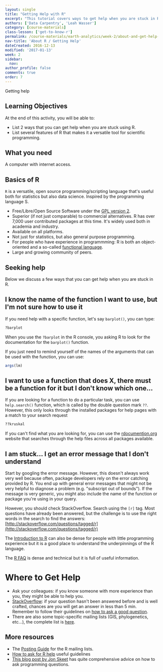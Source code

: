 ```yaml
---
layout: single
title: "Getting Help with R"
excerpt: "This tutorial covers ways to get help when you are stuck in R. "
authors: ['Data Carpentry', 'Leah Wasser']
category: [course-materials]
class-lesson: ['get-to-know-r']
permalink: /course-materials/earth-analytics/week-2/about-and-get-help-with-R/
nav-title: 'About R / Getting Help'
dateCreated: 2016-12-13
modified: '2017-01-13'
week: 2
sidebar:
  nav:
author_profile: false
comments: true
order: 7
---
```


Getting help

<div class='notice--success' markdown="1">

## <i class="fa fa-graduation-cap" aria-hidden="true"></i> Learning Objectives
At the end of this activity, you will be able to:

* List 2 ways that you can get help when you are stuck using R.
* List several features of R that makes it a versatile tool for scientific programming.

## <i class="fa fa-check-square-o fa-2" aria-hidden="true"></i> What you need

A computer with internet access.

</div>

## Basics of R

`R` is a versatile, open source programming/scripting language that's useful both
for statistics but also data science. Inspired by the programming language S.

* Free/Libre/Open Source Software under the [GPL version 2](https://www.gnu.org/licenses/old-licenses/gpl-2.0.html).
* Superior (if not just comparable) to commercial alternatives. R has over 7,000
  user contributed packages at this time. It's widely used both in academia and
  industry.
* Available on all platforms.
* Not just for statistics, but also general purpose programming.
* For people who have experience in programmming: R is both an object-oriented
  and a so-called [functional language](http://adv-r.had.co.nz/Functional-programming.html).
* Large and growing community of peers.

## Seeking help

Below we discuss a few ways that you can get help when you are stuck in R.


## I know the name of the function I want to use, but I'm not sure how to use it

If you need help with a specific function, let's say `barplot()`, you can type:


```r
?barplot
```

When you use the `?barplot` in the R console, you asking R to look for the documentation
for the `barplot()` function.

If you just need to remind yourself of the names of the arguments that can be used
with the function, you can use:


```r
args(lm)
```

## I want to use a function that does X, there must be a function for it but I don't know which one...

If you are looking for a function to do a particular task, you can use
`help.search()` function, which is called by the double question mark `??`.
However, this only looks through the installed packages for help pages with a
match to your search request


```r
??kruskal
```

If you can't find what you are looking for, you can use the
[rdocumention.org](http://www.rdocumentation.org) website that searches through
the help files across all packages available.

## I am stuck... I get an error message that I don't understand

Start by googling the error message. However, this doesn't always work very well
because often, package developers rely on the error catching provided by R. You
end up with general error messages that might not be very helpful to diagnose a
problem (e.g. "subscript out of bounds"). If the message is very generic, you might
also include the name of the function or package you're using in your query.

However, you should check StackOverflow. Search using the `[r]` tag. Most
questions have already been answered, but the challenge is to use the right
words in the search to find the answers:
[http://stackoverflow.com/questions/tagged/r](http://stackoverflow.com/questions/tagged/r)

The [Introduction to R](http://cran.r-project.org/doc/manuals/R-intro.pdf) can
also be dense for people with little programming experience but it is a good
place to understand the underpinnings of the R language.

The [R FAQ](http://cran.r-project.org/doc/FAQ/R-FAQ.html) is dense and technical
but it is full of useful information.


<div class='notice--info' markdown="1">

# Where to Get Help

* Ask your colleagues: if you know someone with more experience than you,
  they might be able to help you.
* [StackOverflow](http://stackoverflow.com/questions/tagged/r): if your question
  hasn't been answered before and is well crafted, chances are you will get an
  answer in less than 5 min. Remember to follow their guidelines on [how to ask
  a good question](http://stackoverflow.com/help/how-to-ask).
* There are also some topic-specific mailing lists (GIS, phylogenetics, etc...),
  the complete list is [here](http://www.r-project.org/mail.html).

## More resources

* The [Posting Guide](http://www.r-project.org/posting-guide.html) for the R
  mailing lists.
* [How to ask for R help](http://blog.revolutionanalytics.com/2014/01/how-to-ask-for-r-help.html)
  useful guidelines
* [This blog post by Jon Skeet](http://codeblog.jonskeet.uk/2010/08/29/writing-the-perfect-question/)
  has quite comprehensive advice on how to ask programming questions.
</div>

<div class='notice--info' markdown="1">
